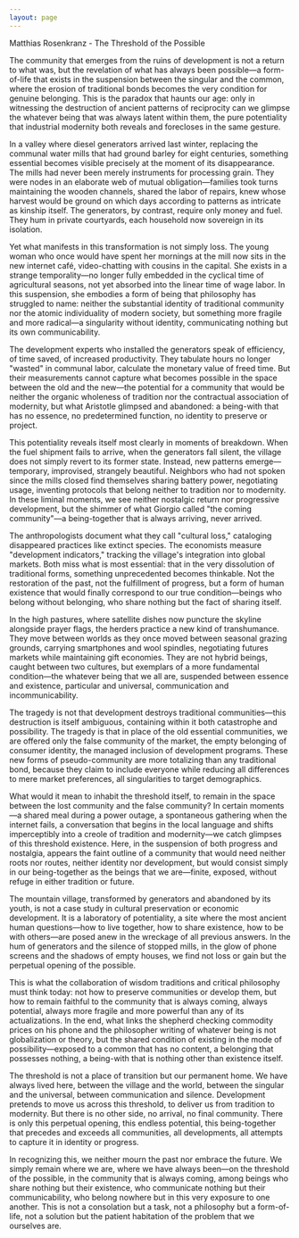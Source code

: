 ```yaml
---
layout: page
---
```

Matthias Rosenkranz - The Threshold of the Possible

The community that emerges from the ruins of development is not a return to what was, but the revelation of what has always been possible—a form-of-life that exists in the suspension between the singular and the common, where the erosion of traditional bonds becomes the very condition for genuine belonging. This is the paradox that haunts our age: only in witnessing the destruction of ancient patterns of reciprocity can we glimpse the whatever being that was always latent within them, the pure potentiality that industrial modernity both reveals and forecloses in the same gesture.

In a valley where diesel generators arrived last winter, replacing the communal water mills that had ground barley for eight centuries, something essential becomes visible precisely at the moment of its disappearance. The mills had never been merely instruments for processing grain. They were nodes in an elaborate web of mutual obligation—families took turns maintaining the wooden channels, shared the labor of repairs, knew whose harvest would be ground on which days according to patterns as intricate as kinship itself. The generators, by contrast, require only money and fuel. They hum in private courtyards, each household now sovereign in its isolation.

Yet what manifests in this transformation is not simply loss. The young woman who once would have spent her mornings at the mill now sits in the new internet café, video-chatting with cousins in the capital. She exists in a strange temporality—no longer fully embedded in the cyclical time of agricultural seasons, not yet absorbed into the linear time of wage labor. In this suspension, she embodies a form of being that philosophy has struggled to name: neither the substantial identity of traditional community nor the atomic individuality of modern society, but something more fragile and more radical—a singularity without identity, communicating nothing but its own communicability.

The development experts who installed the generators speak of efficiency, of time saved, of increased productivity. They tabulate hours no longer "wasted" in communal labor, calculate the monetary value of freed time. But their measurements cannot capture what becomes possible in the space between the old and the new—the potential for a community that would be neither the organic wholeness of tradition nor the contractual association of modernity, but what Aristotle glimpsed and abandoned: a being-with that has no essence, no predetermined function, no identity to preserve or project.

This potentiality reveals itself most clearly in moments of breakdown. When the fuel shipment fails to arrive, when the generators fall silent, the village does not simply revert to its former state. Instead, new patterns emerge—temporary, improvised, strangely beautiful. Neighbors who had not spoken since the mills closed find themselves sharing battery power, negotiating usage, inventing protocols that belong neither to tradition nor to modernity. In these liminal moments, we see neither nostalgic return nor progressive development, but the shimmer of what Giorgio called "the coming community"—a being-together that is always arriving, never arrived.

The anthropologists document what they call "cultural loss," cataloging disappeared practices like extinct species. The economists measure "development indicators," tracking the village's integration into global markets. Both miss what is most essential: that in the very dissolution of traditional forms, something unprecedented becomes thinkable. Not the restoration of the past, not the fulfillment of progress, but a form of human existence that would finally correspond to our true condition—beings who belong without belonging, who share nothing but the fact of sharing itself.

In the high pastures, where satellite dishes now puncture the skyline alongside prayer flags, the herders practice a new kind of transhumance. They move between worlds as they once moved between seasonal grazing grounds, carrying smartphones and wool spindles, negotiating futures markets while maintaining gift economies. They are not hybrid beings, caught between two cultures, but exemplars of a more fundamental condition—the whatever being that we all are, suspended between essence and existence, particular and universal, communication and incommunicability.

The tragedy is not that development destroys traditional communities—this destruction is itself ambiguous, containing within it both catastrophe and possibility. The tragedy is that in place of the old essential communities, we are offered only the false community of the market, the empty belonging of consumer identity, the managed inclusion of development programs. These new forms of pseudo-community are more totalizing than any traditional bond, because they claim to include everyone while reducing all differences to mere market preferences, all singularities to target demographics.

What would it mean to inhabit the threshold itself, to remain in the space between the lost community and the false community? In certain moments—a shared meal during a power outage, a spontaneous gathering when the internet fails, a conversation that begins in the local language and shifts imperceptibly into a creole of tradition and modernity—we catch glimpses of this threshold existence. Here, in the suspension of both progress and nostalgia, appears the faint outline of a community that would need neither roots nor routes, neither identity nor development, but would consist simply in our being-together as the beings that we are—finite, exposed, without refuge in either tradition or future.

The mountain village, transformed by generators and abandoned by its youth, is not a case study in cultural preservation or economic development. It is a laboratory of potentiality, a site where the most ancient human questions—how to live together, how to share existence, how to be with others—are posed anew in the wreckage of all previous answers. In the hum of generators and the silence of stopped mills, in the glow of phone screens and the shadows of empty houses, we find not loss or gain but the perpetual opening of the possible.

This is what the collaboration of wisdom traditions and critical philosophy must think today: not how to preserve communities or develop them, but how to remain faithful to the community that is always coming, always potential, always more fragile and more powerful than any of its actualizations. In the end, what links the shepherd checking commodity prices on his phone and the philosopher writing of whatever being is not globalization or theory, but the shared condition of existing in the mode of possibility—exposed to a common that has no content, a belonging that possesses nothing, a being-with that is nothing other than existence itself.

The threshold is not a place of transition but our permanent home. We have always lived here, between the village and the world, between the singular and the universal, between communication and silence. Development pretends to move us across this threshold, to deliver us from tradition to modernity. But there is no other side, no arrival, no final community. There is only this perpetual opening, this endless potential, this being-together that precedes and exceeds all communities, all developments, all attempts to capture it in identity or progress.

In recognizing this, we neither mourn the past nor embrace the future. We simply remain where we are, where we have always been—on the threshold of the possible, in the community that is always coming, among beings who share nothing but their existence, who communicate nothing but their communicability, who belong nowhere but in this very exposure to one another. This is not a consolation but a task, not a philosophy but a form-of-life, not a solution but the patient habitation of the problem that we ourselves are.